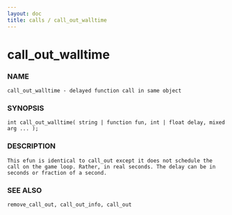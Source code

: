 ```yaml
---
layout: doc
title: calls / call_out_walltime
---
```

# call_out_walltime

### NAME

    call_out_walltime - delayed function call in same object

### SYNOPSIS

    int call_out_walltime( string | function fun, int | float delay, mixed arg ... );

### DESCRIPTION

    This efun is identical to call_out except it does not schedule the
    call on the game loop. Rather, in real seconds. The delay can be in
    seconds or fraction of a second.

### SEE ALSO

    remove_call_out, call_out_info, call_out


